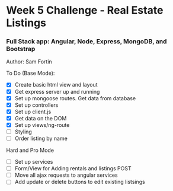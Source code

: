 # Week 5 Challenge - Real Estate Listings
### Full Stack app: Angular, Node, Express, MongoDB, and Bootstrap
Author: Sam Fortin

To Do (Base Mode):
- [x] Create basic html view and layout
- [x] Get express server up and running
- [x] Set up mongoose routes. Get data from database 
- [x] Set up controllers
- [x] Set up client.js
- [x] Get data on the DOM
- [x] Set up views/ng-route
- [ ] Styling
- [ ] Order listing by name

Hard and Pro Mode
- [ ] Set up services
- [ ] Form/View for Adding rentals and listings POST
- [ ] Move all ajax requests to angular services
- [ ] Add update or delete buttons to edit existing listsings